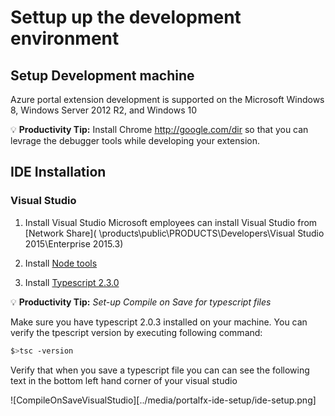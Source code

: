 # Settup up the development environment

## Setup Development machine

Azure portal extension development is supported on the Microsoft Windows 8, Windows Server 2012 R2, and Windows 10

:bulb: **Productivity Tip:** Install Chrome http://google.com/dir so that you can levrage the debugger tools while developing your extension.

## IDE Installation

### **Visual Studio**

1. Install Visual Studio
    Microsoft employees can install Visual Studio from [Network Share]( \\products\public\PRODUCTS\Developers\Visual Studio 2015\Enterprise 2015.3)

1. Install [Node tools](https://github.com/Microsoft/nodejstools#readme)

1. Install [Typescript 2.3.0](https://marketplace.visualstudio.com/items?itemName=TypeScriptTeam.TypeScript203forVisualStudio2015)

:bulb: **Productivity Tip:** *Set-up Compile on Save for typescript files*

Make sure you have typescript 2.0.3 installed on your machine. You can verify the tpescript version by executing following command:

```bash
$>tsc -version
```

Verify that when you save a typescript file you can can see the following text in the bottom left hand corner of your visual studio

![CompileOnSaveVisualStudio][../media/portalfx-ide-setup/ide-setup.png]

